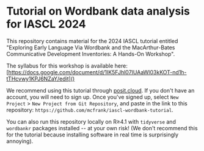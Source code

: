 # Tutorial on Wordbank data analysis for IASCL 2024

This repository contains material for the 2024 IASCL tutorial entitled "Exploring Early Language Via Wordbank and the MacArthur-Bates Communicative Development Inventories: A Hands-On Workshop".

The syllabus for this workshop is available here: [https://docs.google.com/document/d/1IK5FJhl07IUAaWl03kKOT-nd1h-tTHcvwy1KPJ6NZaY/edit]()

We recommend using this tutorial through [posit.cloud](). If you don't have an account, you will need to sign up. Once you've signed up, select `New Project` > `New Project from Git Repository`, and paste in the link to this repository: `https://github.com/mcfrank/iascl-wordbank-tutorial`.

You can also run this repository locally on R≥4.1 with `tidyverse` and `wordbankr` packages installed -- at your own risk! (We don't recommend this for the tutorial because installing software in real time is surprisingly annoying). 